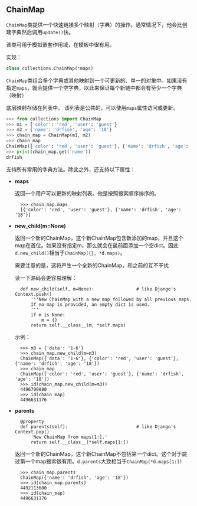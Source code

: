 ## **ChainMap**

`ChainMap`类提供一个快速链接多个映射（字典）的操作。通常情况下，他会比创建字典然后调用`update()`快。

该类可用于模拟嵌套作用域，在模板中很有用。

实现：
```python
class collections.ChainMap(*maps)
```

`ChainMap`类组合多个字典或其他映射到一个可更新的、单一的对象中。如果没有指定`maps`，就会提供一个空字典，以此来保证每个新链中都会有至少一个字典（映射）

底层映射存储在列表中。 该列表是公共的，可以使用`maps`属性访问或更新。

```python
>>> from collections import ChainMap
>>> m1 = {'color': 'red', 'user': 'guest'}
>>> m2 = {'name': 'drfish', 'age': '18'}
>>> chain_map = ChainMap(m1, m2)
>>> chain_map
ChainMap({'color': 'red', 'user': 'guest'}, {'name': 'drfish', 'age': '18'})
>>> print(chain_map.get('name'))
drfish
```

支持所有常用的字典方法。除此之外，还支持以下属性：

- **maps**

	返回一个用户可以更新的映射列表。他是按照搜索顺序排序的。

		>>> chain_map.maps
		[{'color': 'red', 'user': 'guest'}, {'name': 'drfish', 'age': '18'}]
	

- **new_child(m=None)**
	
	返回一个新的ChainMap，这个新ChainMap包含新添加的map，并且这个map在首位。如果没有指定m，那么就会在最前面添加一个空dict。因此`d.new_child()`相当于`ChainMap({}, *d.maps)`。

	需要注意的是，这将产生一个全新的ChainMap，和之前的互不干扰

	读一下源码会更容易理解：

		def new_child(self, m=None):                # like Django's Context.push()
	        '''New ChainMap with a new map followed by all previous maps.
	        If no map is provided, an empty dict is used.
	        '''
	        if m is None:
	            m = {}
	        return self.__class__(m, *self.maps)


	示例：

		>>> m3 = {'data': '1-6'}
		>>> chain_map.new_child(m=m3)
		ChainMap({'data': '1-6'}, {'color': 'red', 'user': 'guest'}, {'name': 'drfish', 'age': '18'})
		>>> chain_map
		ChainMap({'color': 'red', 'user': 'guest'}, {'name': 'drfish', 'age': '18'})
		>>> id(chain_map.new_child(m=m3))
		4496700080
		>>> id(chain_map)
		4496631176


- **parents**

		@property
	    def parents(self):                          # like Django's Context.pop()
	        'New ChainMap from maps[1:].'
	        return self.__class__(*self.maps[1:])

	返回一个新的ChainMap，这个新ChainMap不包括第一个dict。这个对于跳过第一个map搜索很有用。`d.parents`大致相当于`ChainMap(*d.maps[1:])`

		>>> chain_map.parents
		ChainMap({'name': 'drfish', 'age': '18'})
		>>> id(chain_map.parents)
		4492113680
		>>> id(chain_map)
		4496631176
